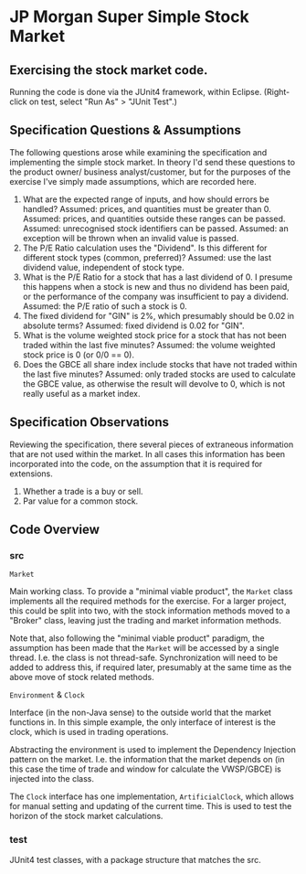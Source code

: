 # JP Morgan Super Simple Stock Market

## Exercising the stock market code.

Running the code is done via the JUnit4 framework, within Eclipse. (Right-click on test,
select "Run As" > "JUnit Test".)

## Specification Questions & Assumptions

The following questions arose while examining the specification and implementing
the simple stock market. In theory I'd send these questions to the product owner/
business analyst/customer, but for the purposes of the exercise I've simply made
assumptions, which are recorded here.

   1. What are the expected range of inputs, and how should errors be handled?
      Assumed: prices, and quantities must be greater than 0.
      Assumed: prices, and quantities outside these ranges can be passed.
      Assumed: unrecognised stock identifiers can be passed.
      Assumed: an exception will be thrown when an invalid value is passed. 
   1. The P/E Ratio calculation uses the "Dividend". Is this different for different
      stock types (common, preferred)?
      Assumed: use the last dividend value, independent of stock type.
   1. What is the P/E Ratio for a stock that has a last dividend of 0. I presume this
      happens when a stock is new and thus no dividend has been paid, or the performance
      of the company was insufficient to pay a dividend.
      Assumed: the P/E ratio of such a stock is 0.
   1. The fixed dividend for "GIN" is 2%, which presumably should be 0.02 in absolute terms?
      Assumed: fixed dividend is 0.02 for "GIN".
   1. What is the volume weighted stock price for a stock that has not been traded within the
      last five minutes?
      Assumed: the volume weighted stock price is 0 (or 0/0 == 0).
   1. Does the GBCE all share index include stocks that have not traded within the last five
      minutes?
      Assumed: only traded stocks are used to calculate the GBCE value, as otherwise the 
      result will devolve to 0, which is not really useful as a market index.

## Specification Observations

Reviewing the specification, there several pieces of extraneous information that are not
used within the market. In all cases this information has been incorporated into the code,
on the assumption that it is required for extensions.

   1. Whether a trade is a buy or sell.
   1. Par value for a common stock.
   
## Code Overview

### src

<code>Market</code>

Main working class. To provide a "minimal viable product", the <code>Market</code> class
implements all the required methods for the exercise. For a larger project, this could be
split into two, with the stock information methods moved to a "Broker" class, leaving
just the trading and market information methods.

Note that, also following the "minimal viable product" paradigm, the assumption has been
made that the <code>Market</code> will be accessed by a single thread. I.e. the class is
not thread-safe. Synchronization will need to be added to address this, if required later,
presumably at the same time as the above move of stock related methods.

<code>Environment</code> & <code>Clock</code>

Interface (in the non-Java sense) to the outside world that the market
functions in. In this simple example, the only interface of interest
is the clock, which is used in trading operations.

Abstracting the environment is used to implement the Dependency Injection
pattern on the market. I.e. the information that the market depends on
(in this case the time of trade and window for calculate the VWSP/GBCE) is
injected into the class.

The <code>Clock</code> interface has one implementation, <code>ArtificialClock</code>,
which allows for manual setting and updating of the current time. This is used to test
the horizon of the stock market calculations.

### test

JUnit4 test classes, with a package structure that matches the src.
